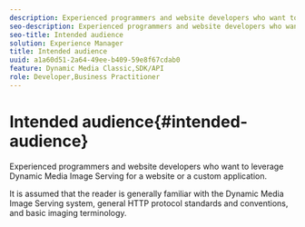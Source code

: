 ```yaml
---
description: Experienced programmers and website developers who want to leverage Dynamic Media Image Serving for a website or a custom application.
seo-description: Experienced programmers and website developers who want to leverage Dynamic Media Image Serving for a website or a custom application.
seo-title: Intended audience
solution: Experience Manager
title: Intended audience
uuid: a1a60d51-2a64-49ee-b409-59e8f67cdab0
feature: Dynamic Media Classic,SDK/API
role: Developer,Business Practitioner
---
```


# Intended audience{#intended-audience}

Experienced programmers and website developers who want to leverage Dynamic Media Image Serving for a website or a custom application.

It is assumed that the reader is generally familiar with the Dynamic Media Image Serving system, general HTTP protocol standards and conventions, and basic imaging terminology. 
